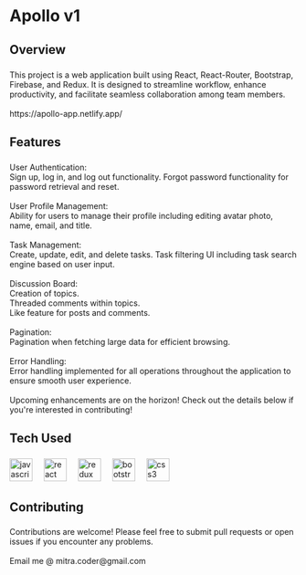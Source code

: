 <h1 align="left">Apollo v1</h1>

###

<h2 align="left">Overview</h2>

###

<p align="left">This project is a web application built using React, React-Router, Bootstrap, Firebase, and Redux. It is designed to streamline workflow, enhance productivity, and facilitate seamless collaboration among team members.<br><br>https://apollo-app.netlify.app/</p>

###

<h2 align="left">Features</h2>

###

<p align="left">User Authentication:<br>Sign up, log in, and log out functionality. Forgot password functionality for password retrieval and reset.<br><br>User Profile Management:<br>Ability for users to manage their profile including editing avatar photo, name, email, and title.<br><br>Task Management:<br>Create, update, edit, and delete tasks. Task filtering UI including task search engine based on user input.<br><br>Discussion Board:<br>Creation of topics.<br>Threaded comments within topics.<br>Like feature for posts and comments.<br><br>Pagination:<br>Pagination when fetching large data for efficient browsing.<br><br>Error Handling:<br>Error handling implemented for all operations throughout the application to ensure smooth user experience.<br><br>Upcoming enhancements are on the horizon! Check out the details below if you're interested in contributing!</p>

###

<h2 align="left">Tech Used</h2>

###

<div align="left">
  <img src="https://cdn.jsdelivr.net/gh/devicons/devicon/icons/javascript/javascript-original.svg" height="40" alt="javascript logo"  />
  <img width="12" />
  <img src="https://cdn.jsdelivr.net/gh/devicons/devicon/icons/react/react-original.svg" height="40" alt="react logo"  />
  <img width="12" />
  <img src="https://cdn.jsdelivr.net/gh/devicons/devicon/icons/redux/redux-original.svg" height="40" alt="redux logo"  />
  <img width="12" />
  <img src="https://cdn.jsdelivr.net/gh/devicons/devicon/icons/bootstrap/bootstrap-original.svg" height="40" alt="bootstrap logo"  />
  <img width="12" />
  <img src="https://cdn.jsdelivr.net/gh/devicons/devicon/icons/css3/css3-original.svg" height="40" alt="css3 logo"  />
</div>

###

<h2 align="left">Contributing</h2>

###

<p align="left">Contributions are welcome! Please feel free to submit pull requests or open issues if you encounter any problems. <br><br>Email me @ mitra.coder@gmail.com</p>

###
